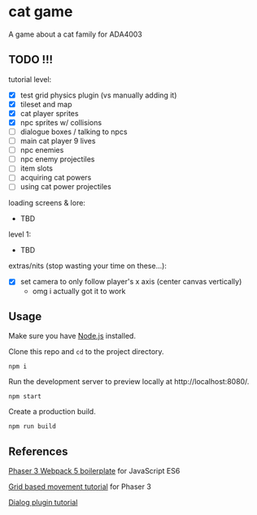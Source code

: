 # cat game

A game about a cat family for ADA4003

## TODO !!!

tutorial level:

- [x] test grid physics plugin (vs manually adding it)
- [x] tileset and map
- [x] cat player sprites
- [x] npc sprites w/ collisions
- [ ] dialogue boxes / talking to npcs
- [ ] main cat player 9 lives
- [ ] npc enemies
- [ ] npc enemy projectiles
- [ ] item slots
- [ ] acquiring cat powers
- [ ] using cat power projectiles

loading screens & lore:

- TBD

level 1:

- TBD

extras/nits (stop wasting your time on these...):

- [x] set camera to only follow player's x axis (center canvas vertically)
  - omg i actually got it to work

## Usage

Make sure you have [Node.js](https://nodejs.org) installed.

Clone this repo and `cd` to the project directory.

```
npm i
```

Run the development server to preview locally at http://localhost:8080/.

```
npm start
```

Create a production build.

```
npm run build
```

## References

[Phaser 3 Webpack 5 boilerplate](https://github.com/sebsowter/phaser-webpack) for JavaScript ES6

[Grid based movement tutorial](https://medium.com/swlh/grid-based-movement-in-a-top-down-2d-rpg-with-phaser-3-e3a3486eb2fd) for Phaser 3

[Dialog plugin tutorial](https://gamedevacademy.org/create-a-dialog-modal-plugin-in-phaser-3-part-1/)
